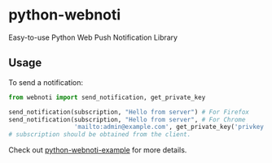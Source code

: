 # python-webnoti
Easy-to-use Python Web Push Notification Library
## Usage
To send a notification:
```python
from webnoti import send_notification, get_private_key

send_notification(subscription, "Hello from server") # For Firefox
send_notification(subscription, "Hello from server", # For Chrome
                  'mailto:admin@example.com', get_private_key('privkey.pem', generate=True))
# subscription should be obtained from the client.
```
Check out [python-webnoti-example](https://github.com/puilp0502/python-webnoti-example) for more details.